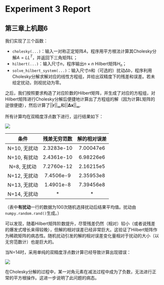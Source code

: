 # Experiment 3 Report

## 第三章上机题6

我们实现了三个函数：

- `cholesky(...)`：输入一对称正定矩阵$A$，程序用平方根法计算其Cholesky分解$A=LL^T$，并返回下三角矩阵$L$；
- `hilbert(...)`：输入尺寸$n$，程序输出$n\times n$ Hilbert矩阵$H_n$；
- `solve_hilbert_system(...)`：输入尺寸$n$和（可选的）扰动$\Delta b$，程序利用Cholesky分解求解对应的线性方程组，并给出双精度下的残差和误差。若未给定扰动，则视扰动为零。

之后，我们按照要求构造了对应阶数的Hilbert矩阵，并生成了对应的方程组，对Hilbert矩阵进行Cholesky分解后便捷地计算出了方程组的解（因为计算$L$矩阵的逆很便捷），然后计算了$||\mathbf{r}||_\infty$和$||\mathbf{\Delta x}||_\infty$.

所有计算均在双精度浮点数下进行，运行结果如下：

<image src="./images/result.png"> 

| 条件 | 残差无穷范数 | 解的相对误差 |
|:---:|:---:|:-:|
| N=10, 无扰动 | 2.3283e-10 | 7.00047e6 |
| N=10, 有扰动 | 2.4361e-10 | 6.98226e6 |
| N=8, 无扰动 | 7.2760e-12 | 2.16215e5 |
| N=12, 无扰动 | 7.4506e-9 | 2.35953e8 |
| N=13, 无扰动 | 1.4901e-8 | 7.39456e8 |
| N=14, 无扰动 | * | * |

（表中**有扰动**一行的数据为100次随机选择扰动后结果平均值。扰动由`numpy.random.rand()`生成。）

可以发现，随着Hilbert矩阵阶数提升，尽管残差仍然（相对）较小（或者说残差的爆发式增长来得较晚），但解的相对误差已经非常巨大。这验证了Hilbert矩阵作为稀疏矩阵的病态性。随机扰动引发的解的相对误差变化量相对于扰动的大小（以无穷范数计）也是巨大的。

当N=14时，采用单纯的双精度浮点数计算已经导致计算出现错误：

<image src="./images/failed_14.png">

在Cholesky分解的过程中，某一对角元素在减法过程中成为了负数，无法进行正常的平方根操作。这进一步说明了此问题的病态。